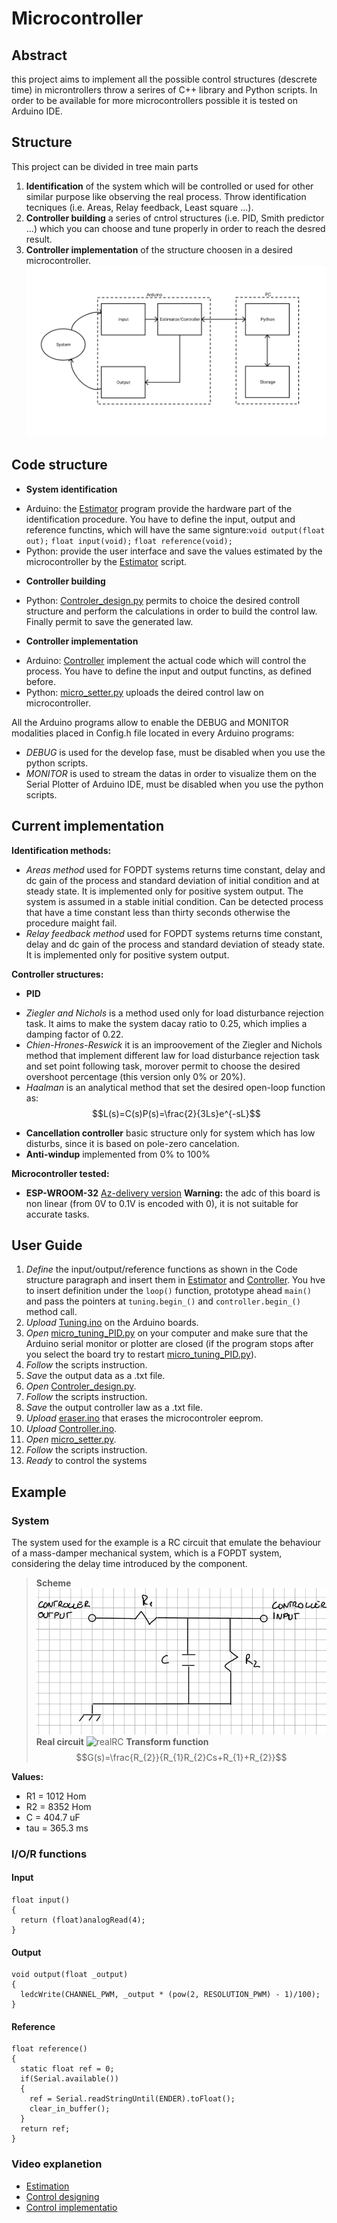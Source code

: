 # Microcontroller
## Abstract

this project aims to implement all the possible control structures (descrete time) in microntrollers throw a serires of C++ library and Python scripts. In order to be available for more microcontrollers possible it is tested on Arduino IDE.

## Structure

This project can be divided in tree main parts

1. **Identification** of the system which will be controlled or used for other similar purpose like observing the real process. Throw identification tecniques (i.e. Areas, Relay feedback, Least square ...).
2. **Controller building** a series of cntrol structures (i.e. PID, Smith predictor ...) which you can choose and tune properly in order to reach the desred result.
3. **Controller implementation** of the structure choosen in a desired microcontroller.
![implementation](https://raw.githubusercontent.com/campregher99/Microcontroller/main/images/microcontroller.png)

## Code structure
* **System identification**
 + Arduino: the [Estimator](https://github.com/campregher99/Microcontroller/blob/main/arduino/ESP32/estimator/estimator.ino) program provide the hardware part of the identification procedure. You have to define the input, output and reference functins, which will have the same signture:`void output(float out);`	`float input(void);`	`float reference(void);`
 + Python: provide the user interface and save the values estimated by the microcontroller by the [Estimator](https://github.com/campregher99/Microcontroller/blob/main/python/Estimator.py) script.

* **Controller building**
 + Python: [Controler_design.py]() permits to choice the desired controll structure and perform the calculations in order to build the control law. Finally permit to save the generated law.

* **Controller implementation**
 + Arduino: [Controller](https://github.com/campregher99/Microcontroller/blob/main/arduino/ESP32/Controller/Controller.ino) implement the actual code which will control the process. You have to define the input and output functins, as defined before.
 + Python: [micro_setter.py](https://github.com/campregher99/Microcontroller/blob/main/python/micro_setter.py) uploads the deired control law on microcontroller.

All the Arduino programs allow to enable the DEBUG and MONITOR modalities placed in Config.h file located in every Arduino programs:
* *DEBUG* is used for the develop fase, must be disabled when you use the python scripts.
* *MONITOR* is used to stream the datas in order to visualize them on the Serial Plotter of Arduino IDE, must be disabled when you use the python scripts.

## Current implementation
**Identification methods:**

* *Areas method* used for FOPDT systems returns time constant, delay and dc gain of the process and standard deviation of initial condition and at steady state. It is implemented only for positive system output. The system is assumed in a stable initial condition. Can be detected process that have a time constant less than thirty seconds otherwise the procedure maight fail.
* *Relay feedback method* used for FOPDT systems returns time constant, delay and dc gain of the process and standard deviation of steady state. It is implemented only for positive system output.

**Controller structures:**

* **PID**
 + *Ziegler and Nichols* is a method used only for load disturbance rejection task. It aims to make the system dacay ratio to 0.25, which implies a damping factor of 0.22.
 + *Chien-Hrones-Reswick* it is an improovement of the Ziegler and Nichols method that implement different law for load disturbance rejection task and set point following task, morover permit to choose the desired overshoot percentage (this version only 0% or 20%).
 + *Haalman* is an analytical method that set the desired open-loop function as:
$$L(s)=C(s)P(s)=\frac{2}{3Ls}e^{-sL}$$
* **Cancellation controller** basic structure only for system which has low disturbs, since it is based on pole-zero cancelation.
* **Anti-windup** implemented from 0% to 100%

**Microcontroller tested:**
* **ESP-WROOM-32** [Az-delivery version](https://www.az-delivery.de/it/products/esp32-developmentboard)
**Warning:** the adc of this board is non linear (from 0V to 0.1V is encoded with 0), it is not suitable for accurate tasks.

## User Guide
1. *Define* the input/output/reference functions as shown in the Code  structure paragraph and insert them in [Estimator](https://github.com/campregher99/Microcontroller/blob/main/arduino/ESP32/estimator/estimator.ino) and [Controller](https://github.com/campregher99/Microcontroller/blob/main/arduino/ESP32/Controller/Controller.ino). You hve to insert definition under the `loop()` function, prototype ahead `main()` and pass the pointers at `tuning.begin_()` and `controller.begin_()` method call.
2. *Upload* [Tuning.ino](https://github.com/campregher99/Microcontroller/blob/main/arduino/tuning_PID/tuning_PID.ino) on the Arduino boards.
3. *Open* [micro_tuning_PID.py](https://github.com/campregher99/Microcontroller/blob/main/python/micro_tuning_PID.py) on your computer and make sure that the Arduino serial monitor or plotter are closed  (if the program stops after you select the board try to restart [micro_tuning_PID.py](https://github.com/campregher99/Microcontroller/blob/main/python/micro_tuning_PID.py)).
4. *Follow* the scripts instruction.
5. *Save* the output data as a .txt file.
6. *Open*  [Controler_design.py]().
7. *Follow* the scripts instruction.
8. *Save* the output controller law as a .txt file.
9. *Upload* [eraser.ino]() that erases the microcontroler eeprom.
10. *Upload* [Controller.ino](https://github.com/campregher99/Microcontroller/blob/main/arduino/Controller/Controller.ino).
11. *Open* [micro_setter.py](https://github.com/campregher99/Microcontroller/blob/main/python/micro_setter.py).
12. *Follow* the scripts instruction.
13. *Ready* to control the systems

## Example

### System

The system used for the example is a RC circuit that emulate the behaviour of a mass-damper mechanical system, which is a FOPDT system, considering the delay time introduced by the component.
> **Scheme**
>![RC](https://raw.githubusercontent.com/campregher99/Microcontroller/main/images/RC.jpg)
> **Real circuit**
>![realRC](https://raw.githubusercontent.com/campregher99/Microcontroller/main/images/photoRC.png)
> **Transform function**
> $$G(s)=\frac{R_{2}}{R_{1}R_{2}Cs+R_{1}+R_{2}}$$

**Values:**
* R1 = 1012 Hom
* R2 = 8352 Hom
* C = 404.7 uF
* tau = 365.3 ms

### I/O/R functions
#### Input
```
float input()
{
  return (float)analogRead(4);
}
```
#### Output
```
void output(float _output)
{
  ledcWrite(CHANNEL_PWM, _output * (pow(2, RESOLUTION_PWM) - 1)/100);
}
```
#### Reference
```
float reference()
{
  static float ref = 0;
  if(Serial.available())
  {
    ref = Serial.readStringUntil(ENDER).toFloat();
	clear_in_buffer();
  }
  return ref;
}
```
### Video explanetion
* [Estimation]()
* [Control designing]()
* [Control implementatio]()



